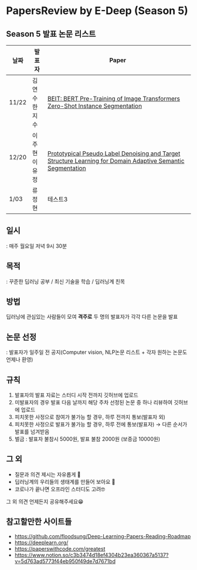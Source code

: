# PapersReview by E-Deep (Season 5)

## Season 5 발표 논문 리스트

|날짜|발표자|Paper|
|------|---|---|
|11/22|김연수<br>한지수|[BEIT: BERT Pre-Training of Image Transformers](https://arxiv.org/pdf/2106.08254.pdf)<br>[Zero-Shot Instance Segmentation](https://arxiv.org/pdf/2104.06601.pdf)|
|12/20|이주현<br>이유정|<br>[Prototypical Pseudo Label Denoising and Target Structure Learning for Domain Adaptive Semantic Segmentation](https://arxiv.org/pdf/2101.10979.pdf)|
|1/03|류정현<br>|테스트3|


## 일시 
: 매주 월요일 저녁 9시 30분

## 목적
: 꾸준한 딥러닝 공부 / 최신 기술을 학습 / 딥러닝계 친목

## 방법
딥러닝에 관심있는 사람들이 모여 **격주로** 두 명의 발표자가 각각 다른 논문을 발표


## 논문 선정 
: 발표자가 일주일 전 공지(Computer vision, NLP논문 리스트 + 각자 원하는 논문도 언제나 환영)


## 규칙
1. 발표자의 발표 자료는 스터디 시작 전까지 깃허브에 업로드
2. 미발표자의 경우 발표 다음 날까지 해당 주차 선정된 논문 중 하나 리뷰하여 깃허브에 업로드
3. 피치못한 사정으로 참여가 불가능 할 경우, 하루 전까지 통보(발표자 외)
4. 피치못한 사정으로 발표가 불가능 할 경우, 하루 전에 통보(발표자) → 다른 순서가 발표를 넘겨받음
5. 벌금 : 발표자 불참시 5000원, 발표 불참 2000원 (보증금 10000원)


## 그 외

- 질문과 의견 제시는 자유롭게 🧐
- 딥러닝계의 우리들의 생태계를 만들어 보아요 🤪
- 코로나가 끝나면 오프라인 스터디도 고려🤓



그 외 의견 언제든지 공유해주세요😁



## 참고할만한 사이트들

- https://github.com/floodsung/Deep-Learning-Papers-Reading-Roadmap
- https://deeplearn.org/
- https://paperswithcode.com/greatest
- https://www.notion.so/c3b3474d18ef4304b23ea360367a5137?v=5d763ad5773f44eb950f49de7d7671bd

